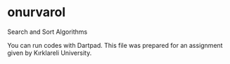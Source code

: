 # onurvarol
Search and Sort Algorithms 


You can run codes with Dartpad.
This file was prepared for an assignment given by Kırklareli University.
